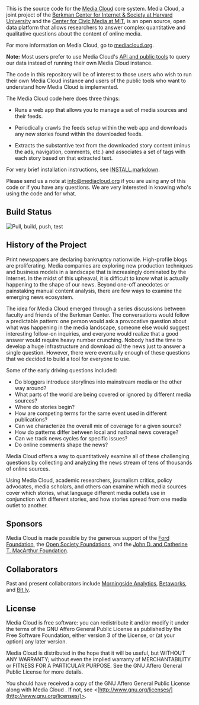 This is the source code for the [Media Cloud](http://mediacloud.org/) core system. Media Cloud, a joint project of the [Berkman Center for Internet & Society at Harvard University](http://cyber.law.harvard.edu/) and the [Center for Civic Media at MIT](http://civic.mit.edu/), is an open source, open data platform that allows researchers to answer complex quantitative and qualitative questions about the content of online media.

For more information on Media Cloud, go to [mediacloud.org](http://mediacloud.org/).

**Note:** Most users prefer to use Media Cloud's [API and public tools](http://mediacloud.org/get-involved/) to query our data instead of running their own Media Cloud instance. 

The code in this repository will be of interest to those users who wish to run their own Media Cloud instance and users of the public tools who want to understand how Media Cloud is implemented.

The Media Cloud code here does three things:

* Runs a web app that allows you to manage a set of media sources and their feeds.
  
* Periodically crawls the feeds setup within the web app and downloads any new stories found within the downloaded feeds.
  
* Extracts the substantive text from the downloaded story content (minus the ads, navigation, comments, etc.) and associates a set of tags with each story based on that extracted text.

For very brief installation instructions, see [INSTALL.markdown](INSTALL.markdown).

Please send us a note at [info@mediacloud.org](info@mediacloud.org) if you are using any of this code or if you have any questions.  We are very interested in knowing who's using the code and for what.


Build Status
------------

![Pull, build, push, test](https://github.com/mediacloud/backend/workflows/Pull,%20build,%20push,%20test/badge.svg)


History of the Project
----------------------

Print newspapers are declaring bankruptcy nationwide. High-profile blogs are proliferating. Media companies are exploring new production techniques and business models in a landscape that is increasingly dominated by the Internet. In the midst of this upheaval, it is difficult to know what is actually happening to the shape of our news. Beyond one-off anecdotes or painstaking manual content analysis, there are few ways to examine the emerging news ecosystem.

The idea for Media Cloud emerged through a series discussions between faculty and friends of the Berkman Center. The conversations would follow a predictable pattern: one person would ask a provocative question about what was happening in the media landscape, someone else would suggest interesting follow-on inquiries, and everyone would realize that a good answer would require heavy number crunching. Nobody had the time to develop a huge infrastructure and download *all* the news just to answer a single question. However, there were eventually enough of these questions that we decided to build a tool for everyone to use.

Some of the early driving questions included:

* Do bloggers introduce storylines into mainstream media or the other way around?
* What parts of the world are being covered or ignored by different media sources?
* Where do stories begin?
* How are competing terms for the same event used in different publications?
* Can we characterize the overall mix of coverage for a given source?
* How do patterns differ between local and national news coverage?
* Can we track news cycles for specific issues?
* Do online comments shape the news?

Media Cloud offers a way to quantitatively examine all of these challenging questions by collecting and analyzing the news stream of tens of thousands of online sources.

Using Media Cloud, academic researchers, journalism critics, policy advocates, media scholars, and others can examine which media sources cover which stories, what language different media outlets use in conjunction with different stories, and how stories spread from one media outlet to another.


Sponsors
--------

Media Cloud is made possible by the generous support of the [Ford Foundation](http://www.fordfoundation.org/), the [Open Society Foundations](http://www.opensocietyfoundations.org/), and the [John D. and Catherine T. MacArthur Foundation](http://www.macfound.org/).


Collaborators
-------------

Past and present collaborators include [Morningside Analytics](https://www.morningside-analytics.com/), [Betaworks](http://betaworks.com/), and [Bit.ly](https://bitly.com/).


License
-------

Media Cloud is free software: you can redistribute it and/or modify it under the terms of the GNU Affero General Public License as published by the Free Software Foundation, either version 3 of the License, or (at your option) any later version.

Media Cloud is distributed in the hope that it will be useful, but WITHOUT ANY WARRANTY; without even the implied warranty of MERCHANTABILITY or FITNESS FOR A PARTICULAR PURPOSE. See the GNU Affero General Public License for more details.

You should have received a copy of the GNU Affero General Public License along with Media Cloud . If not, see <[http://www.gnu.org/licenses/](http://www.gnu.org/licenses/)>.
